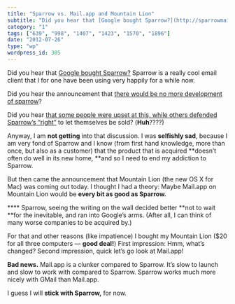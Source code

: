 ```yaml
---
title: "Sparrow vs. Mail.app and Mountain Lion"
subtitle: "Did you hear that [Google bought Sparrow?](http://sparrowmailapp.com) Sparrow is a really cool email..."
category: "1"
tags: ["639", "998", "1407", "1423", "1570", "1896"]
date: "2012-07-26"
type: "wp"
wordpress_id: 305
---
```

Did you hear that [Google bought Sparrow?](http://sparrowmailapp.com) Sparrow is a really cool email client that I for one have been using very happily for a while now.

Did you hear the announcement that [there would be no more development of sparrow](http://www.readwriteweb.com/archives/google-acquires-sparrow-email-app-a-trojan-horse-for-google.php)?

Did you hear [that some people were upset at this, while others defended Sparrow’s “right”](http://www.elezea.com/2012/07/sparrow-google-acquisition/) to let themselves be sold? (**Huh**????)

Anyway, I am **not getting** into that discussion. I was **selfishly sad**, because I am very fond of Sparrow and I know (from first hand knowledge, more than once, but also as a customer) that the product that is acquired **doesn’t often do well in its new home, **and so I need to end my addiction to Sparrow.

But then came the announcement that Mountain Lion (the new OS X for Mac) was coming out today. I thought I had a theory: Maybe Mail.app on Mountain Lion would be **every bit as good as Sparrow.**

**** Sparrow, seeing the writing on the wall decided better **not to wait **for the inevitable, and ran into Google’s arms. (After all, I can think of many worse companies to be acquired by.)

For that and other reasons (like impatience) I bought my Mountain Lion ($20 for all three computers — **good deal!**) First impression: Hmm, what’s changed? Second impression, quick let’s go look at Mail.app!

**Bad news.** Mail.app is a clunker compared to Sparrow. It’s slow to launch and slow to work with compared to Sparrow. Sparrow works much more nicely with GMail than Mail.app.

I guess I will **stick with Sparrow,** for now.